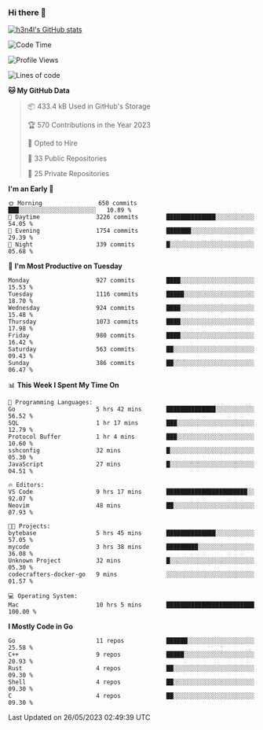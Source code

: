 ### Hi there 👋

[![h3n4l's GitHub stats](https://github-readme-stats.vercel.app/api?username=h3n4l&count_private=true&show_icons=true&theme=radical)](https://github.com/h3n4l/github-readme-stats)

<!--START_SECTION:waka-->
![Code Time](http://img.shields.io/badge/Code%20Time-1%2C241%20hrs%2010%20mins-blue)

![Profile Views](http://img.shields.io/badge/Profile%20Views-0-blue)

![Lines of code](https://img.shields.io/badge/From%20Hello%20World%20I%27ve%20Written-3.0%20million%20lines%20of%20code-blue)

**🐱 My GitHub Data** 

> 📦 433.4 kB Used in GitHub's Storage 
 > 
> 🏆 570 Contributions in the Year 2023
 > 
> 💼 Opted to Hire
 > 
> 📜 33 Public Repositories 
 > 
> 🔑 25 Private Repositories 
 > 
**I'm an Early 🐤** 

```text
🌞 Morning                650 commits         ███░░░░░░░░░░░░░░░░░░░░░░   10.89 % 
🌆 Daytime                3226 commits        ██████████████░░░░░░░░░░░   54.05 % 
🌃 Evening                1754 commits        ███████░░░░░░░░░░░░░░░░░░   29.39 % 
🌙 Night                  339 commits         █░░░░░░░░░░░░░░░░░░░░░░░░   05.68 % 
```
📅 **I'm Most Productive on Tuesday** 

```text
Monday                   927 commits         ████░░░░░░░░░░░░░░░░░░░░░   15.53 % 
Tuesday                  1116 commits        █████░░░░░░░░░░░░░░░░░░░░   18.70 % 
Wednesday                924 commits         ████░░░░░░░░░░░░░░░░░░░░░   15.48 % 
Thursday                 1073 commits        ████░░░░░░░░░░░░░░░░░░░░░   17.98 % 
Friday                   980 commits         ████░░░░░░░░░░░░░░░░░░░░░   16.42 % 
Saturday                 563 commits         ██░░░░░░░░░░░░░░░░░░░░░░░   09.43 % 
Sunday                   386 commits         ██░░░░░░░░░░░░░░░░░░░░░░░   06.47 % 
```


📊 **This Week I Spent My Time On** 

```text
💬 Programming Languages: 
Go                       5 hrs 42 mins       ██████████████░░░░░░░░░░░   56.52 % 
SQL                      1 hr 17 mins        ███░░░░░░░░░░░░░░░░░░░░░░   12.79 % 
Protocol Buffer          1 hr 4 mins         ███░░░░░░░░░░░░░░░░░░░░░░   10.60 % 
sshconfig                32 mins             █░░░░░░░░░░░░░░░░░░░░░░░░   05.30 % 
JavaScript               27 mins             █░░░░░░░░░░░░░░░░░░░░░░░░   04.51 % 

🔥 Editors: 
VS Code                  9 hrs 17 mins       ███████████████████████░░   92.07 % 
Neovim                   48 mins             ██░░░░░░░░░░░░░░░░░░░░░░░   07.93 % 

🐱‍💻 Projects: 
bytebase                 5 hrs 45 mins       ██████████████░░░░░░░░░░░   57.05 % 
mycode                   3 hrs 38 mins       █████████░░░░░░░░░░░░░░░░   36.08 % 
Unknown Project          32 mins             █░░░░░░░░░░░░░░░░░░░░░░░░   05.30 % 
codecrafters-docker-go   9 mins              ░░░░░░░░░░░░░░░░░░░░░░░░░   01.57 % 

💻 Operating System: 
Mac                      10 hrs 5 mins       █████████████████████████   100.00 % 
```

**I Mostly Code in Go** 

```text
Go                       11 repos            ██████░░░░░░░░░░░░░░░░░░░   25.58 % 
C++                      9 repos             █████░░░░░░░░░░░░░░░░░░░░   20.93 % 
Rust                     4 repos             ██░░░░░░░░░░░░░░░░░░░░░░░   09.30 % 
Shell                    4 repos             ██░░░░░░░░░░░░░░░░░░░░░░░   09.30 % 
C                        4 repos             ██░░░░░░░░░░░░░░░░░░░░░░░   09.30 % 
```




 Last Updated on 26/05/2023 02:49:39 UTC
<!--END_SECTION:waka-->

